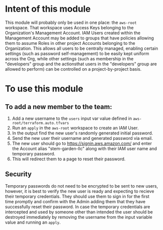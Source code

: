 # Intent of this module

This module will probably only be used in one place: the `aws-root` workspace.
That workspace uses Access Keys belonging to the Organization's Management Account.
IAM Users created within the Management Account may be added to groups that have policies
allowing them to assume Roles in other project Accounts belonging to the Organization.
This allows all users to be centrally managed, enabling certain settings (such as password 
self-management) to be easily kept uniform across the Org, while other settings (such as
membership in the "developers" group and the actionsthat users in the "developers" group 
are allowed to perform) can be controlled on a project-by-project basis.

# To use this module

## To add a new member to the team:

1. Add a new username to the `users` input var value defined in `aws-root/terraform.auto.tfvars` 
1. Run an `apply` in the `aws-root` workspace to create an IAM User. 
1. In the output find the new user's randomly generated initial password.
1. Send the new user their username and generated password via email. 
1. The new user should go to https://signin.aws.amazon.com/ and enter the Account alias "stem-garden-llc" along with their IAM user name and temporary password.
1. This will redirect them to a page to reset their password.

## Security

Temporary passwords do not need to be encrypted to be sent to new users, however, it is best to verify the new user is ready and expecting to recieve their temporary credentials. They should use them to sign in for the first time promptly and confirm with the Admin adding them that they have successfully reset their password. In case the temporary credentials are intercepted and used by someone other than intended the user should be destroyed immediately by removing the username from the input variable value and running an `apply`.